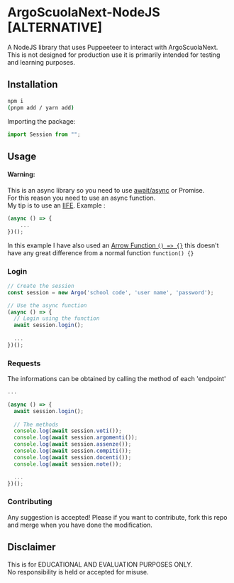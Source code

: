 # ArgoScuolaNext-NodeJS [ALTERNATIVE]

A NodeJS library that uses Puppeeteer to interact with ArgoScuolaNext.
This is not designed for production use it is primarily intended for testing and learning purposes.

## Installation
```bash
npm i 
(pnpm add / yarn add) 
```
Importing the package:
```js
import Session from "";
```

## Usage

#### Warning:

This is an async library so you need to use [await/async](https://discordjs.guide/additional-info/async-await.html) or Promise.  
For this reason you need to use an async function.  
My tip is to use an [IIFE](https://developer.mozilla.org/en-US/docs/Glossary/IIFE). Example :

```js
(async () => {
	...
})();
```

In this example I have also used an [Arrow Function `() => {}`](https://developer.mozilla.org/en-US/docs/Web/JavaScript/Reference/Functions/Arrow_functions) this doesn't have any great difference from a normal function `function() {}`

### Login

```js
// Create the session 
const session = new Argo('school code', 'user name', 'password');

// Use the async function
(async () => {
  // Login using the function
  await session.login();
  
  ...
})();
```

### Requests

The informations can be obtained by calling the method of each 'endpoint'

```js
...

(async () => {
  await session.login();
  
  // The methods
  console.log(await session.voti());
  console.log(await session.argomenti());
  console.log(await session.assenze());
  console.log(await session.compiti());
  console.log(await session.docenti());
  console.log(await session.note());

  ...
})();
```

### Contributing

Any suggestion is accepted! Please if you want to contribute, fork this repo and merge when you have done the modification.

## Disclaimer
This is for EDUCATIONAL AND EVALUATION PURPOSES ONLY.  
No responsibility is held or accepted for misuse.
